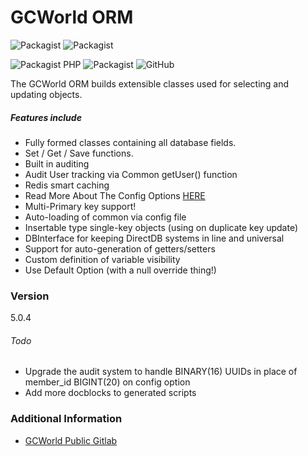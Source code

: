 # GCWorld ORM


![Packagist](https://img.shields.io/packagist/dm/gcworld/orm.svg)
![Packagist](https://img.shields.io/packagist/dt/gcworld/orm.svg)

![Packagist PHP](https://img.shields.io/packagist/php-v/gcworld/orm.svg)
![Packagist](https://img.shields.io/packagist/v/gcworld/orm.svg)
![GitHub](https://img.shields.io/github/tag/konghack/orm.svg)


The GCWorld ORM builds extensible classes used for selecting and updating objects.

##### Features include

  - Fully formed classes containing all database fields.
  - Set / Get / Save functions.
  - Built in auditing
  - Audit User tracking via Common getUser() function
  - Redis smart caching
  - Read More About The Config Options [HERE](docs/Config.md)
  - Multi-Primary key support!
  - Auto-loading of common via config file
  - Insertable type single-key objects (using on duplicate key update)
  - DBInterface for keeping DirectDB systems in line and universal
  - Support for auto-generation of getters/setters
  - Custom definition of variable visibility
  - Use Default Option (with a null override thing!)


### Version
5.0.4


###### Todo
- Upgrade the audit system to handle BINARY(16) UUIDs in place of member_id BIGINT(20) on config option
- Add more docblocks to generated scripts


### Additional Information

* [GCWorld Public Gitlab](https://gitlab.konghack.com/groups/GCWorld)
